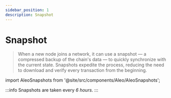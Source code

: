 ```yaml
---
sidebar_position: 1
description: Snapshot
---
```


# Snapshot

> When a new node joins a network, it can use a snapshot — a compressed backup of the chain's data — to quickly synchronize with the current state. Snapshots expedite the process, reducing the need to download and verify every transaction from the beginning.

import AleoSnapshots from '@site/src/components/Aleo/AleoSnapshots';

<AleoSnapshots tip="Click on any snapshot to paste it into the code block." />

:::info
Snapshots are taken every <i>6 hours</i>.
:::